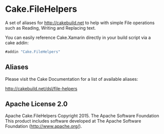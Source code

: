 # Cake.FileHelpers
A set of aliases for http://cakebuild.net to help with simple File operations such as Reading, Writing and Replacing text.


You can easily reference Cake.Xamarin directly in your build script via a cake addin:

```csharp
#addin "Cake.FileHelpers"
```

## Aliases

Please visit the Cake Documentation for a list of available aliases:

http://cakebuild.net/dsl/file-helpers


## Apache License 2.0
Apache Cake.FileHelpers Copyright 2015. The Apache Software Foundation This product includes software developed at The Apache Software Foundation (http://www.apache.org/).
